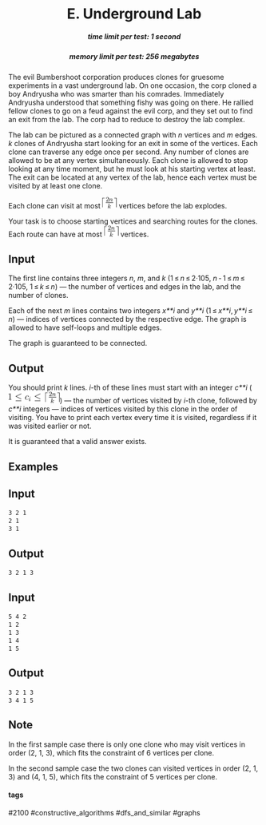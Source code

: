 <h1 style='text-align: center;'> E. Underground Lab</h1>

<h5 style='text-align: center;'>time limit per test: 1 second</h5>
<h5 style='text-align: center;'>memory limit per test: 256 megabytes</h5>

The evil Bumbershoot corporation produces clones for gruesome experiments in a vast underground lab. On one occasion, the corp cloned a boy Andryusha who was smarter than his comrades. Immediately Andryusha understood that something fishy was going on there. He rallied fellow clones to go on a feud against the evil corp, and they set out to find an exit from the lab. The corp had to reduce to destroy the lab complex.

The lab can be pictured as a connected graph with *n* vertices and *m* edges. *k* clones of Andryusha start looking for an exit in some of the vertices. Each clone can traverse any edge once per second. Any number of clones are allowed to be at any vertex simultaneously. Each clone is allowed to stop looking at any time moment, but he must look at his starting vertex at least. The exit can be located at any vertex of the lab, hence each vertex must be visited by at least one clone.

Each clone can visit at most ![](images/ca488ee5e135b348ee057febf8f9fd8dacf0823c.png) vertices before the lab explodes.

Your task is to choose starting vertices and searching routes for the clones. Each route can have at most ![](images/ca488ee5e135b348ee057febf8f9fd8dacf0823c.png) vertices.

## Input

The first line contains three integers *n*, *m*, and *k* (1 ≤ *n* ≤ 2·105, *n* - 1 ≤ *m* ≤ 2·105, 1 ≤ *k* ≤ *n*) — the number of vertices and edges in the lab, and the number of clones.

Each of the next *m* lines contains two integers *x**i* and *y**i* (1 ≤ *x**i*, *y**i* ≤ *n*) — indices of vertices connected by the respective edge. The graph is allowed to have self-loops and multiple edges.

The graph is guaranteed to be connected.

## Output

You should print *k* lines. *i*-th of these lines must start with an integer *c**i* (![](images/a4248573a7b301961c88be0cee191bf1f4421991.png)) — the number of vertices visited by *i*-th clone, followed by *c**i* integers — indices of vertices visited by this clone in the order of visiting. You have to print each vertex every time it is visited, regardless if it was visited earlier or not.

It is guaranteed that a valid answer exists.

## Examples

## Input


```
3 2 1  
2 1  
3 1  

```
## Output


```
3 2 1 3  

```
## Input


```
5 4 2  
1 2  
1 3  
1 4  
1 5  

```
## Output


```
3 2 1 3  
3 4 1 5
```
## Note

In the first sample case there is only one clone who may visit vertices in order (2, 1, 3), which fits the constraint of 6 vertices per clone.

In the second sample case the two clones can visited vertices in order (2, 1, 3) and (4, 1, 5), which fits the constraint of 5 vertices per clone.



#### tags 

#2100 #constructive_algorithms #dfs_and_similar #graphs 